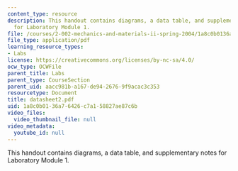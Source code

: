 ```yaml
---
content_type: resource
description: This handout contains diagrams, a data table, and supplementary notes
  for Laboratory Module 1.
file: /courses/2-002-mechanics-and-materials-ii-spring-2004/1a8c0b0136a76426c7a158827ae87c6b_datasheet2.pdf
file_type: application/pdf
learning_resource_types:
- Labs
license: https://creativecommons.org/licenses/by-nc-sa/4.0/
ocw_type: OCWFile
parent_title: Labs
parent_type: CourseSection
parent_uid: aacc981b-a167-de94-2676-9f9acac3c353
resourcetype: Document
title: datasheet2.pdf
uid: 1a8c0b01-36a7-6426-c7a1-58827ae87c6b
video_files:
  video_thumbnail_file: null
video_metadata:
  youtube_id: null
---
```

This handout contains diagrams, a data table, and supplementary notes for Laboratory Module 1.